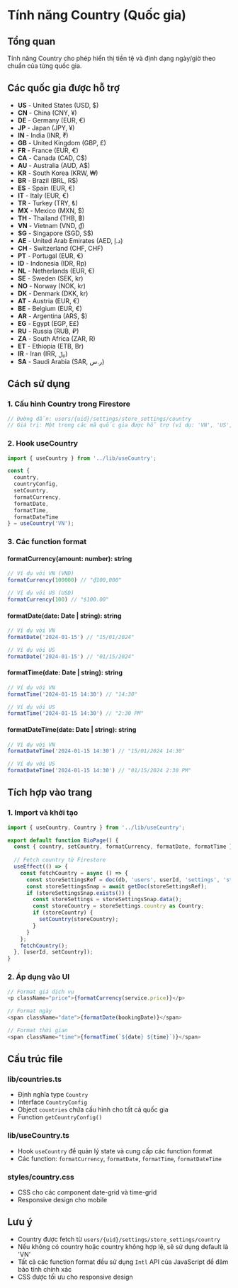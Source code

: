 # Tính năng Country (Quốc gia)

## Tổng quan
Tính năng Country cho phép hiển thị tiền tệ và định dạng ngày/giờ theo chuẩn của từng quốc gia.

## Các quốc gia được hỗ trợ
- **US** - United States (USD, $)
- **CN** - China (CNY, ¥)
- **DE** - Germany (EUR, €)
- **JP** - Japan (JPY, ¥)
- **IN** - India (INR, ₹)
- **GB** - United Kingdom (GBP, £)
- **FR** - France (EUR, €)
- **CA** - Canada (CAD, C$)
- **AU** - Australia (AUD, A$)
- **KR** - South Korea (KRW, ₩)
- **BR** - Brazil (BRL, R$)
- **ES** - Spain (EUR, €)
- **IT** - Italy (EUR, €)
- **TR** - Turkey (TRY, ₺)
- **MX** - Mexico (MXN, $)
- **TH** - Thailand (THB, ฿)
- **VN** - Vietnam (VND, ₫)
- **SG** - Singapore (SGD, S$)
- **AE** - United Arab Emirates (AED, د.إ)
- **CH** - Switzerland (CHF, CHF)
- **PT** - Portugal (EUR, €)
- **ID** - Indonesia (IDR, Rp)
- **NL** - Netherlands (EUR, €)
- **SE** - Sweden (SEK, kr)
- **NO** - Norway (NOK, kr)
- **DK** - Denmark (DKK, kr)
- **AT** - Austria (EUR, €)
- **BE** - Belgium (EUR, €)
- **AR** - Argentina (ARS, $)
- **EG** - Egypt (EGP, E£)
- **RU** - Russia (RUB, ₽)
- **ZA** - South Africa (ZAR, R)
- **ET** - Ethiopia (ETB, Br)
- **IR** - Iran (IRR, ﷼)
- **SA** - Saudi Arabia (SAR, ر.س)

## Cách sử dụng

### 1. Cấu hình Country trong Firestore
```javascript
// Đường dẫn: users/{uid}/settings/store_settings/country
// Giá trị: Một trong các mã quốc gia được hỗ trợ (ví dụ: 'VN', 'US', 'JP')
```

### 2. Hook useCountry
```typescript
import { useCountry } from '../lib/useCountry';

const { 
  country, 
  countryConfig, 
  setCountry, 
  formatCurrency, 
  formatDate, 
  formatTime, 
  formatDateTime 
} = useCountry('VN');
```

### 3. Các function format

#### formatCurrency(amount: number): string
```typescript
// Ví dụ với VN (VND)
formatCurrency(100000) // "₫100,000"

// Ví dụ với US (USD)
formatCurrency(100) // "$100.00"
```

#### formatDate(date: Date | string): string
```typescript
// Ví dụ với VN
formatDate('2024-01-15') // "15/01/2024"

// Ví dụ với US
formatDate('2024-01-15') // "01/15/2024"
```

#### formatTime(date: Date | string): string
```typescript
// Ví dụ với VN
formatTime('2024-01-15 14:30') // "14:30"

// Ví dụ với US
formatTime('2024-01-15 14:30') // "2:30 PM"
```

#### formatDateTime(date: Date | string): string
```typescript
// Ví dụ với VN
formatDateTime('2024-01-15 14:30') // "15/01/2024 14:30"

// Ví dụ với US
formatDateTime('2024-01-15 14:30') // "01/15/2024 2:30 PM"
```

## Tích hợp vào trang

### 1. Import và khởi tạo
```typescript
import { useCountry, Country } from '../lib/useCountry';

export default function BioPage() {
  const { country, setCountry, formatCurrency, formatDate, formatTime } = useCountry('VN');
  
  // Fetch country từ Firestore
  useEffect(() => {
    const fetchCountry = async () => {
      const storeSettingsRef = doc(db, 'users', userId, 'settings', 'store_settings');
      const storeSettingsSnap = await getDoc(storeSettingsRef);
      if (storeSettingsSnap.exists()) {
        const storeSettings = storeSettingsSnap.data();
        const storeCountry = storeSettings.country as Country;
        if (storeCountry) {
          setCountry(storeCountry);
        }
      }
    };
    fetchCountry();
  }, [userId, setCountry]);
}
```

### 2. Áp dụng vào UI
```typescript
// Format giá dịch vụ
<p className="price">{formatCurrency(service.price)}</p>

// Format ngày
<span className="date">{formatDate(bookingDate)}</span>

// Format thời gian
<span className="time">{formatTime(`${date} ${time}`)}</span>
```

## Cấu trúc file

### lib/countries.ts
- Định nghĩa type `Country`
- Interface `CountryConfig`
- Object `countries` chứa cấu hình cho tất cả quốc gia
- Function `getCountryConfig()`

### lib/useCountry.ts
- Hook `useCountry` để quản lý state và cung cấp các function format
- Các function: `formatCurrency`, `formatDate`, `formatTime`, `formatDateTime`

### styles/country.css
- CSS cho các component date-grid và time-grid
- Responsive design cho mobile

## Lưu ý
- Country được fetch từ `users/{uid}/settings/store_settings/country`
- Nếu không có country hoặc country không hợp lệ, sẽ sử dụng default là 'VN'
- Tất cả các function format đều sử dụng `Intl` API của JavaScript để đảm bảo tính chính xác
- CSS được tối ưu cho responsive design 